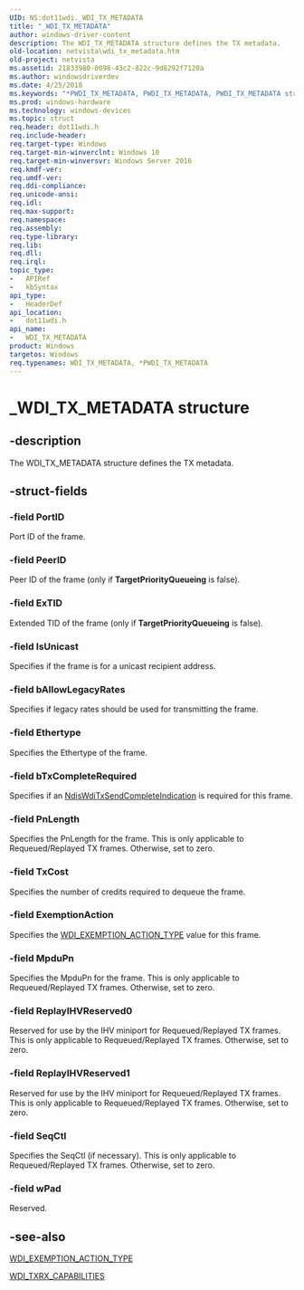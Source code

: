```yaml
---
UID: NS:dot11wdi._WDI_TX_METADATA
title: "_WDI_TX_METADATA"
author: windows-driver-content
description: The WDI_TX_METADATA structure defines the TX metadata.
old-location: netvista\wdi_tx_metadata.htm
old-project: netvista
ms.assetid: 21833980-0098-43c2-822c-9d8292f7120a
ms.author: windowsdriverdev
ms.date: 4/25/2018
ms.keywords: "*PWDI_TX_METADATA, PWDI_TX_METADATA, PWDI_TX_METADATA structure pointer [Network Drivers Starting with Windows Vista], WDI_TX_METADATA, WDI_TX_METADATA structure [Network Drivers Starting with Windows Vista], _WDI_TX_METADATA, dot11wdi/PWDI_TX_METADATA, dot11wdi/WDI_TX_METADATA, netvista.wdi_tx_metadata, netvista.wifi_tx_metadata"
ms.prod: windows-hardware
ms.technology: windows-devices
ms.topic: struct
req.header: dot11wdi.h
req.include-header: 
req.target-type: Windows
req.target-min-winverclnt: Windows 10
req.target-min-winversvr: Windows Server 2016
req.kmdf-ver: 
req.umdf-ver: 
req.ddi-compliance: 
req.unicode-ansi: 
req.idl: 
req.max-support: 
req.namespace: 
req.assembly: 
req.type-library: 
req.lib: 
req.dll: 
req.irql: 
topic_type:
-	APIRef
-	kbSyntax
api_type:
-	HeaderDef
api_location:
-	dot11wdi.h
api_name:
-	WDI_TX_METADATA
product: Windows
targetos: Windows
req.typenames: WDI_TX_METADATA, *PWDI_TX_METADATA
---
```


# _WDI_TX_METADATA structure


## -description


The 
  WDI_TX_METADATA structure defines the TX metadata.


## -struct-fields




### -field PortID

Port ID of the frame.


### -field PeerID

Peer ID of the frame (only if <b>TargetPriorityQueueing</b> is false).


### -field ExTID

Extended TID of the frame (only if <b>TargetPriorityQueueing</b> is false).


### -field IsUnicast

Specifies if the frame is for a unicast recipient address.


### -field bAllowLegacyRates

Specifies if legacy rates should be used for transmitting the frame.


### -field Ethertype

Specifies the Ethertype of the frame.


### -field bTxCompleteRequired

Specifies if an <a href="https://msdn.microsoft.com/A38BA15D-FDD8-41D1-87ED-2CABC1926962">NdisWdiTxSendCompleteIndication</a> is required for this frame.


### -field PnLength

Specifies the PnLength for the frame. This is only applicable to Requeued/Replayed TX frames.  Otherwise, set to zero.


### -field TxCost

Specifies the number of credits required to dequeue the frame.


### -field ExemptionAction

Specifies the <a href="https://msdn.microsoft.com/library/windows/hardware/dn897820">WDI_EXEMPTION_ACTION_TYPE</a> value for this frame.


### -field MpduPn

Specifies the MpduPn for the frame. This is only applicable to Requeued/Replayed TX frames.  Otherwise, set to zero.


### -field ReplayIHVReserved0

Reserved for use by the IHV miniport for Requeued/Replayed TX frames. This is only applicable to Requeued/Replayed TX frames.  Otherwise, set to zero.  


### -field ReplayIHVReserved1

Reserved for use by the IHV miniport for Requeued/Replayed TX frames. This is only applicable to Requeued/Replayed TX frames.  Otherwise, set to zero.  


### -field SeqCtl

Specifies the SeqCtl (if necessary). This is only applicable to Requeued/Replayed TX frames.  Otherwise, set to zero.


### -field wPad

Reserved.


## -see-also




<a href="https://msdn.microsoft.com/library/windows/hardware/dn897820">WDI_EXEMPTION_ACTION_TYPE</a>



<a href="https://msdn.microsoft.com/library/windows/hardware/dn898187">WDI_TXRX_CAPABILITIES</a>
 

 

